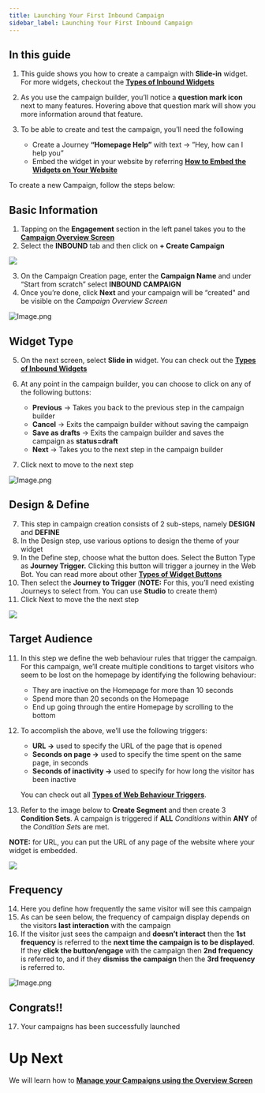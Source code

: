 ```yaml
---
title: Launching Your First Inbound Campaign
sidebar_label: Launching Your First Inbound Campaign
---
```


## In this guide

1. This guide shows you how to create a campaign with **Slide-in** widget. For more widgets, checkout the [**Types of Inbound Widgets**](../../inbound/inboundWidgets/typesOfWidgetsAndWidgetConfigurations)

2. As you use the campaign builder, you’ll notice a **question mark icon** next to many features. Hovering above that question mark will show you more information around that feature.
3. To be able to create and test the campaign, you’ll need the following
   - Create a Journey **“Homepage Help”** with text → ”Hey, how can I help you”
   - Embed the widget in your website by referring [**How to Embed the Widgets on Your Website**](http://docs.yellow.ai/docs/platform_concepts/engagement/inbound/inboundWidgets/embedWidgetsOnWebsite)

To create a new Campaign, follow the steps below:

## Basic Information

1. Tapping on the **Engagement** section in the left panel takes you to the [**Campaign Overview Screen**](http://docs.yellow.ai/docs/platform_concepts/engagement/inbound/gettingStarted/campaignsOverviewScreen)
2. Select the **INBOUND** tab and then click on **+ Create Campaign**

![](https://cdn.yellowmessenger.com/WvXywYFcMQMp1626107670054.gif)

3. On the Campaign Creation page, enter the **Campaign Name** and under “Start from scratch” select **INBOUND CAMPAIGN**
4. Once you’re done, click **Next** and your campaign will be “created" and be visible on the _Campaign Overview Screen_

![Image.png](https://res.craft.do/user/full/a59774be-e9f6-fe9e-e9df-69fe0168e698/doc/068BB776-1320-44EE-951A-D501BCFBC578/C844D219-8355-459C-AABF-F92A280AD0AF_2/Image.png)

## Widget Type

5. On the next screen, select **Slide in** widget. You can check out the [**Types of Inbound Widgets**](https://docs.yellow.ai/docs/platform_concepts/engagement/inboundWidgets/typesOfWidgetButtons)

6. At any point in the campaign builder, you can choose to click on any of the following buttons:
   - **Previous** → Takes you back to the previous step in the campaign builder
   - **Cancel** → Exits the campaign builder without saving the campaign
   - **Save as drafts** → Exits the campaign builder and saves the campaign as **status=draft**
   - **Next** → Takes you to the next step in the campaign builder
7. Click next to move to the next step

![Image.png](https://res.craft.do/user/full/a59774be-e9f6-fe9e-e9df-69fe0168e698/doc/068BB776-1320-44EE-951A-D501BCFBC578/218BD730-D9FE-4D20-A35A-042E5C5FE8A1_2/Image.png)

## Design & Define

7.  This step in campaign creation consists of 2 sub-steps, namely **DESIGN** and **DEFINE**
8.  In the Design step, use various options to design the theme of your widget
9.  In the Define step, choose what the button does. Select the Button Type as **Journey Trigger.** Clicking this button will trigger a journey in the Web Bot. You can read more about other [**Types of Widget Buttons**](../../inboundWidgets/typesOfWidgetButtons)
10. Then select the **Journey to Trigger** (**NOTE:** For this, you’ll need existing Journeys to select from. You can use **Studio** to create them)
11. Click Next to move the the next step

![](https://cdn.yellowmessenger.com/D4vljqGXWlS91626172416220.gif)

## Target Audience

11. In this step we define the web behaviour rules that trigger the campaign. For this campaign, we’ll create multiple conditions to target visitors who seem to be lost on the homepage by identifying the following behaviour:

    - They are inactive on the Homepage for more than 10 seconds
    - Spend more than 20 seconds on the Homepage
    - End up going through the entire Homepage by scrolling to the bottom

12. To accomplish the above, we’ll use the following triggers:

    - **URL →** used to specify the URL of the page that is opened
    - **Seconds on page →** used to specify the time spent on the same page, in seconds
    - **Seconds of inactivity →** used to specify for how long the visitor has been inactive

    You can check out all [**Types of Web Behaviour Triggers**](http://docs.yellow.ai/docs/platform_concepts/engagement/inbound/webBehaviourTriggers/webBehaviorTriggerType).

13. Refer to the image below to **Create Segment** and then create 3 **Condition Sets**. A campaign is triggered if **ALL** _Conditions_ within **ANY** of the *Condition Set*s are met.

**NOTE:** for URL, you can put the URL of any page of the website where your widget is embedded.

![](https://cdn.yellowmessenger.com/tuccUSYKo5hu1626172455444.gif)

## Frequency

14. Here you define how frequently the same visitor will see this campaign
15. As can be seen below, the frequency of campaign display depends on the visitors **last interaction** with the campaign
16. If the visitor just sees the campaign and **doesn’t interact** then the **1st frequency** is referred to the **next time the campaign is to be displayed**. If they **click the button/engage** with the campaign then **2nd frequency** is referred to, and if they **dismiss the campaign** then the **3rd frequency** is referred to.

![Image.png](https://res.craft.do/user/full/a59774be-e9f6-fe9e-e9df-69fe0168e698/doc/068BB776-1320-44EE-951A-D501BCFBC578/D854ED45-12BE-452E-A190-B8BA6E865494_2/Image.png)

## Congrats!!

17. Your campaigns has been successfully launched

# Up Next

We will learn how to [**Manage your Campaigns using the Overview Screen**](http://docs.yellow.ai/docs/platform_concepts/engagement/inbound/gettingStarted/campaignsOverviewScreen)

